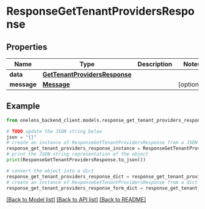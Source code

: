 # ResponseGetTenantProvidersResponse


## Properties

Name | Type | Description | Notes
------------ | ------------- | ------------- | -------------
**data** | [**GetTenantProvidersResponse**](GetTenantProvidersResponse.md) |  | 
**message** | [**Message**](Message.md) |  | [optional] 

## Example

```python
from onelens_backend_client.models.response_get_tenant_providers_response import ResponseGetTenantProvidersResponse

# TODO update the JSON string below
json = "{}"
# create an instance of ResponseGetTenantProvidersResponse from a JSON string
response_get_tenant_providers_response_instance = ResponseGetTenantProvidersResponse.from_json(json)
# print the JSON string representation of the object
print(ResponseGetTenantProvidersResponse.to_json())

# convert the object into a dict
response_get_tenant_providers_response_dict = response_get_tenant_providers_response_instance.to_dict()
# create an instance of ResponseGetTenantProvidersResponse from a dict
response_get_tenant_providers_response_form_dict = response_get_tenant_providers_response.from_dict(response_get_tenant_providers_response_dict)
```
[[Back to Model list]](../README.md#documentation-for-models) [[Back to API list]](../README.md#documentation-for-api-endpoints) [[Back to README]](../README.md)


